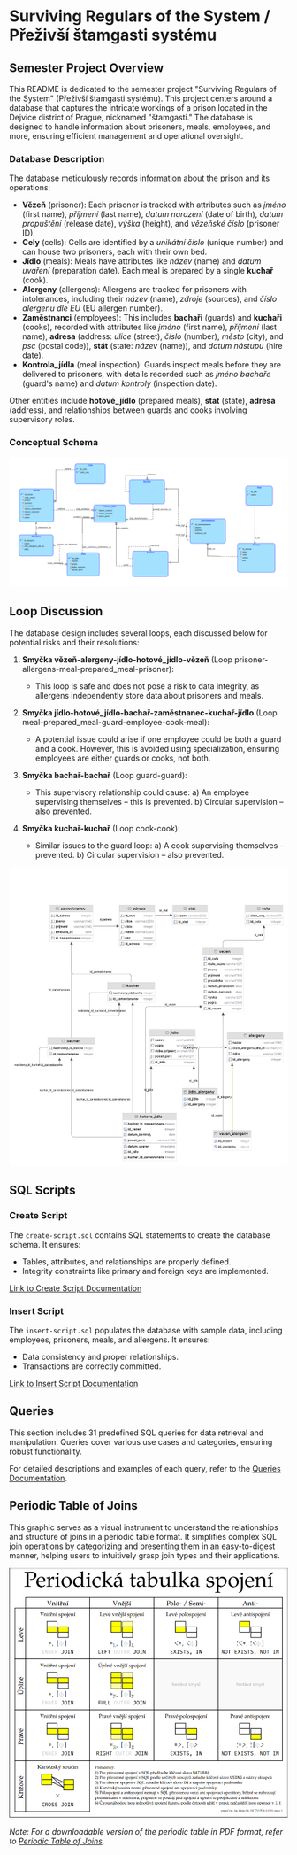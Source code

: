 # Surviving Regulars of the System / Přeživší štamgasti systému

## Semester Project Overview
This README is dedicated to the semester project "Surviving Regulars of the System" (Přeživší štamgasti systému). This project centers around a database that captures the intricate workings of a prison located in the Dejvice district of Prague, nicknamed "štamgasti." The database is designed to handle information about prisoners, meals, employees, and more, ensuring efficient management and operational oversight.

### Database Description
The database meticulously records information about the prison and its operations:

- **Vězeň** (prisoner): Each prisoner is tracked with attributes such as *jméno* (first name), *příjmení* (last name), *datum narození* (date of birth), *datum propuštění* (release date), *výška* (height), and *vězeňské číslo* (prisoner ID).
- **Cely** (cells): Cells are identified by a *unikátní číslo* (unique number) and can house two prisoners, each with their own bed.
- **Jídlo** (meals): Meals have attributes like *název* (name) and *datum uvaření* (preparation date). Each meal is prepared by a single **kuchař** (cook).
- **Alergeny** (allergens): Allergens are tracked for prisoners with intolerances, including their *název* (name), *zdroje* (sources), and *číslo alergenu dle EU* (EU allergen number).
- **Zaměstnanci** (employees): This includes **bachaři** (guards) and **kuchaři** (cooks), recorded with attributes like *jméno* (first name), *příjmení* (last name), **adresa** (address: *ulice* (street), *číslo* (number), *město* (city), and *psc* (postal code)), **stát** (state: *název* (name)), and *datum nástupu* (hire date).
- **Kontrola_jídla** (meal inspection): Guards inspect meals before they are delivered to prisoners, with details recorded such as *jméno bachaře* (guard's name) and *datum kontroly* (inspection date).

Other entities include **hotové_jídlo** (prepared meals), **stat** (state), **adresa** (address), and relationships between guards and cooks involving supervisory roles.

### Conceptual Schema
![Conceptual Schema](conceptual-schema.png)

## Loop Discussion
The database design includes several loops, each discussed below for potential risks and their resolutions:

1. **Smyčka vězeň-alergeny-jídlo-hotové_jídlo-vězeň** (Loop prisoner-allergens-meal-prepared_meal-prisoner):
   - This loop is safe and does not pose a risk to data integrity, as allergens independently store data about prisoners and meals.

2. **Smyčka jídlo-hotové_jídlo-bachař-zaměstnanec-kuchař-jídlo** (Loop meal-prepared_meal-guard-employee-cook-meal):
   - A potential issue could arise if one employee could be both a guard and a cook. However, this is avoided using specialization, ensuring employees are either guards or cooks, not both.

3. **Smyčka bachař-bachař** (Loop guard-guard):
   - This supervisory relationship could cause:
     a) An employee supervising themselves – this is prevented.
     b) Circular supervision – also prevented.

4. **Smyčka kuchař-kuchař** (Loop cook-cook):
   - Similar issues to the guard loop:
     a) A cook supervising themselves – prevented.
     b) Circular supervision – also prevented.

![Relational Schema](relational-schema.jpeg)

## SQL Scripts

### Create Script
The `create-script.sql` contains SQL statements to create the database schema. It ensures:
- Tables, attributes, and relationships are properly defined.
- Integrity constraints like primary and foreign keys are implemented.

[Link to Create Script Documentation](./create-script)

### Insert Script
The `insert-script.sql` populates the database with sample data, including employees, prisoners, meals, and allergens. It ensures:
- Data consistency and proper relationships.
- Transactions are correctly committed.

[Link to Insert Script Documentation](./insert-script)

## Queries
This section includes 31 predefined SQL queries for data retrieval and manipulation. Queries cover various use cases and categories, ensuring robust functionality.

For detailed descriptions and examples of each query, refer to the [Queries Documentation](./queries).

## Periodic Table of Joins

This graphic serves as a visual instrument to understand the relationships and structure of joins in a periodic table format. It simplifies complex SQL join operations by categorizing and presenting them in an easy-to-digest manner, helping users to intuitively grasp join types and their applications.

![Conceptual Schema](periodic-table-of-joins.png)

*Note: For a downloadable version of the periodic table in PDF format, refer to [Periodic Table of Joins](periodic-table-of-joins.pdf).*

